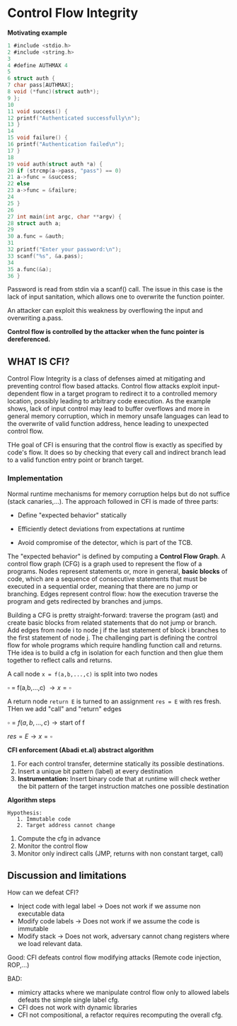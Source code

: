# Control Flow Integrity 

**Motivating example**

```c
1 #include <stdio.h>
2 #include <string.h>
3
4 #define AUTHMAX 4
5
6 struct auth {
7 char pass[AUTHMAX];
8 void (*func)(struct auth*);
9 };
10
11 void success() {
12 printf("Authenticated successfully\n");
13 }
14
15 void failure() {
16 printf("Authentication failed\n");
17 }
18
19 void auth(struct auth *a) {
20 if (strcmp(a->pass, "pass") == 0)
21 a->func = &success;
22 else
23 a->func = &failure;
24
25 }
26
27 int main(int argc, char **argv) {
28 struct auth a;
29
30 a.func = &auth;
31
32 printf("Enter your password:\n");
33 scanf("%s", &a.pass);
34
35 a.func(&a);
36 }
```

Password is read from stdin via a scanf() call. 
The issue in this case is the lack of input sanitation, which allows one to overwrite the function pointer. 

An attacker can exploit this weakness by overflowing the input and overwriting a.pass.  

**Control flow is controlled by the attacker when the func pointer is dereferenced.**



## WHAT IS CFI? 

Control Flow Integrity is a class of defenses aimed at mitigating and preventing control flow based attacks. Control flow attacks exploit input-dependent flow in a target program to redirect it to a controlled memory location, possibly leading to arbitrary code execution. As the example shows, lack of input control may lead to buffer overflows and more in general memory corruption, which in memory unsafe languages can lead to the overwrite of valid function address, hence leading to unexpected control flow.

THe goal of CFI is ensuring that the control flow is exactly as specified by code's flow. It does so by checking that every call and indirect branch lead to a valid function entry point or branch target.

### Implementation 

Normal runtime mechanisms for memory corruption helps but do not suffice (stack canaries,...). The approach followed in CFI is made of three parts:

- Define "expected behavior" statically

- Efficiently detect deviations from expectations at runtime 
- Avoid compromise of the detector, which is part of the TCB.
  

The "expected behavior" is defined by computing a **Control Flow Graph**. A control flow graph (CFG) is a graph used to represent  the flow of a programs. Nodes represent statements or, more in general, **basic blocks** of code, which are  a sequence of consecutive statements that must be executed in a sequential order, meaning that there are no jump or branching. Edges  represent control flow: how the execution traverse the program and gets redirected by branches and jumps.

Building   a CFG is pretty straight-forward: traverse the program (ast) and create basic blocks from related statements that do not jump or branch. Add edges from node i to node j if the last statement of block i branches to the first statement of node j. The challenging part is defining  the control flow for whole programs which require handling function call and returns. THe idea is to build a cfg in isolation for each function and then glue them together to reflect calls and returns. 

A call node  ```x = f(a,b,...,c)``` is split into two nodes 

$\square$ = f(a,b,...,c) $\rightarrow x = \square$

A return node ```return E``` is turned to an assignment ```res = E``` with res fresh. THen we add "call" and "return" edges

$\square = f(a,b,...,c) \rightarrow \text{start of f}$

$res = E \rightarrow x = \square$

**CFI enforcement (Abadi et.al) abstract algorithm**


1. For each control transfer, determine statically its possible destinations.
2. Insert a unique bit pattern (label) at every destination
3. **Instrumentation:** Insert binary code that at runtime will check wether the bit pattern of the target instruction matches one possible destination


**Algorithm steps**

    Hypothesis: 
       1. Immutable code
       2. Target address cannot change 

1. Compute the cfg in advance 
2. Monitor the control flow 
3. Monitor only indirect calls (JMP, returns with non constant target, call)


## Discussion and limitations 

How can we defeat CFI?

- Inject code with legal label $\longrightarrow$ Does not work if we assume non executable data 
- Modify code labels $\longrightarrow$ Does not work if we assume the code is immutable 
- Modify stack $\longrightarrow$ Does not work, adversary cannot chang registers where we load relevant data.


Good: CFI defeats control flow modifying attacks (Remote code injection, ROP,...)

BAD:
- mimicry attacks where we manipulate control flow only to allowed labels defeats the simple single label cfg.
- CFI does not work with dynamic libraries 
- CFI not compositional, a refactor requires recomputing the overall cfg.